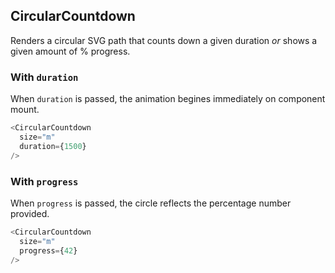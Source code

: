 
## CircularCountdown
Renders a circular SVG path that counts down a given duration _or_ shows a given
amount of % progress.

### With `duration`
When `duration` is passed, the animation begines immediately on component mount.

```js
<CircularCountdown
  size="m"
  duration={1500}
/>
```

### With `progress`
When `progress` is passed, the circle reflects the percentage number provided.

```js
<CircularCountdown
  size="m"
  progress={42}
/>
```
